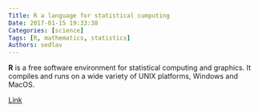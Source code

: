 ```yaml
---
Title: R a language for statistical cumputing
Date: 2017-01-15 19:33:38
Categories: [science]
Tags: [R, mathematics, statistics]
Authors: sedlav
---
```


**R** is a free software environment for statistical computing and graphics. It compiles and runs on a wide variety of UNIX platforms, Windows and MacOS.

[Link](https://www.r-project.org/)
